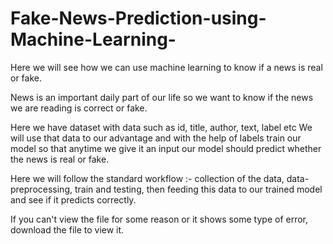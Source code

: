 # Fake-News-Prediction-using-Machine-Learning-
Here we will see how we can use machine learning to know if a news is real or fake.

News is an important daily part of our life so we want to know if the news we are reading is correct or fake. 

Here we have dataset with data such as id, title, author, text, label etc
We will use that data to our advantage and with the help of labels train our model so that anytime we give it an input our model should predict whether the news is real or fake. 

Here we will follow the standard workflow :-
collection of the data, data-preprocessing, train and testing, then feeding this data to our trained model and see if it predicts correctly. 

If you can't view the file for some reason or it shows some type of error, download the file to view it. 
